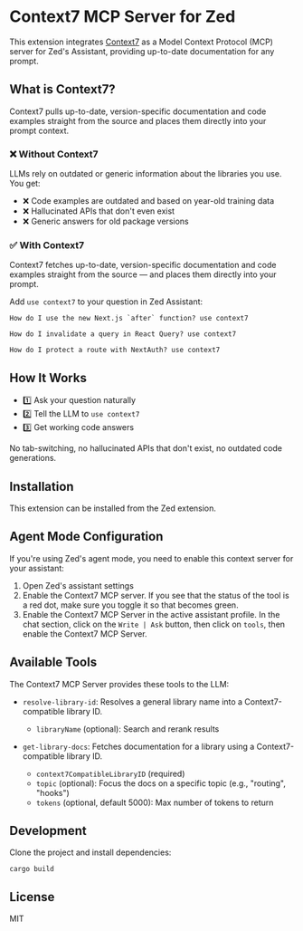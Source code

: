 # Context7 MCP Server for Zed

This extension integrates [Context7](https://context7.com/) as a Model Context Protocol (MCP) server for Zed's Assistant, providing up-to-date documentation for any prompt.

## What is Context7?

Context7 pulls up-to-date, version-specific documentation and code examples straight from the source and places them directly into your prompt context.

### ❌ Without Context7

LLMs rely on outdated or generic information about the libraries you use. You get:
- ❌ Code examples are outdated and based on year-old training data
- ❌ Hallucinated APIs that don't even exist
- ❌ Generic answers for old package versions

### ✅ With Context7

Context7 fetches up-to-date, version-specific documentation and code examples straight from the source — and places them directly into your prompt.

Add `use context7` to your question in Zed Assistant:

```
How do I use the new Next.js `after` function? use context7
```

```
How do I invalidate a query in React Query? use context7
```

```
How do I protect a route with NextAuth? use context7
```

## How It Works

- 1️⃣ Ask your question naturally
- 2️⃣ Tell the LLM to `use context7`
- 3️⃣ Get working code answers

No tab-switching, no hallucinated APIs that don't exist, no outdated code generations.

## Installation

This extension can be installed from the Zed extension.

## Agent Mode Configuration

If you're using Zed's agent mode, you need to enable this context server for your assistant:

1. Open Zed's assistant settings
2. Enable the Context7 MCP server. If you see that the status of the tool is a red dot, make sure you toggle it so that becomes green.
3. Enable the Context7 MCP Server in the active assistant profile. In the chat section, click on the `Write | Ask` button, then click on `tools`, then enable the Context7 MCP Server.

## Available Tools

The Context7 MCP Server provides these tools to the LLM:

- `resolve-library-id`: Resolves a general library name into a Context7-compatible library ID.
  - `libraryName` (optional): Search and rerank results

- `get-library-docs`: Fetches documentation for a library using a Context7-compatible library ID.
  - `context7CompatibleLibraryID` (required)
  - `topic` (optional): Focus the docs on a specific topic (e.g., "routing", "hooks")
  - `tokens` (optional, default 5000): Max number of tokens to return

## Development

Clone the project and install dependencies:

```
cargo build
```

## License

MIT
